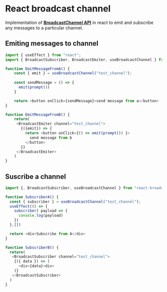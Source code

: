 # React broadcast channel

Implementation of [**BroadcastChannel API**](https://developer.mozilla.org/en-US/docs/Web/API/Broadcast_Channel_API) in react to emit and subscribe any messages to a particular channel.

## Emiting messages to channel

```javascript
import { useEffect } from "react";
import { BroadcastSubscriber, BroadcastEmiter, useBroadcastChannel } from "react-broadcast-channel";

function EmitMessageFromA() {
    const { emit } = useBroadcastChannel("test_channel");
    
    const sendMessage = () => {
      emit(prompt())
    }

    return <button onClick={sendMessage}>send message from a</button>
}

function EmitMessageFromB() {
    return(
     <BroadcastEmiter channel="test_channel">
       {({emit}) => {
         return <button onClick={() => emit(prompt()) }>
           send message from b
         </button>    
       }}
     </BroadcastEmiter>
    )
}


```

## Suscribe a channel 

```javascript
import {, BroadcastSubscriber, useBroadcastChannel } from "react-broadcast-channel";

function SubscriberA() {
  const { subscriber } = useBroadcastChannel("test_channel");
  useEffect(() => {
    subscriber( payload => {
      console.log(payload)
    })
  },[])

  return <div>Subscribe from A</div>
}

function SubscriberB() {
  return(
   <BroadcastSubscriber channel="test_channel">
    {({ data }) => (
      <div>{data}<div>
    )}
   </BroadcastSubscriber>
  ) 
}
```